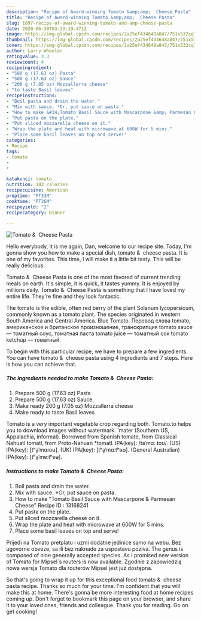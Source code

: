 ```yaml
---
description: "Recipe of Award-winning Tomato &amp;amp;  Cheese Pasta"
title: "Recipe of Award-winning Tomato &amp;amp;  Cheese Pasta"
slug: 1897-recipe-of-award-winning-tomato-and-amp-cheese-pasta
date: 2020-06-30T03:33:19.471Z
image: https://img-global.cpcdn.com/recipes/2a25ef434648a847/751x532cq70/tomato-cheese-pasta-recipe-main-photo.jpg
thumbnail: https://img-global.cpcdn.com/recipes/2a25ef434648a847/751x532cq70/tomato-cheese-pasta-recipe-main-photo.jpg
cover: https://img-global.cpcdn.com/recipes/2a25ef434648a847/751x532cq70/tomato-cheese-pasta-recipe-main-photo.jpg
author: Larry Wheeler
ratingvalue: 3.3
reviewcount: 4
recipeingredient:
- "500 g (17.63 oz) Pasta"
- "500 g (17.63 oz) Sauce"
- "200 g (7.05 oz) Mozzallerra cheese"
- "to taste Basil leaves"
recipeinstructions:
- "Boil pasta and drain the water."
- "Mix with sauce. *Or, put sauce on pasta."
- "How to make &#34;Tomato Basil Sauce with Mascarpone &amp; Parmesan Cheese&#34; Recipe ID : 13168241"
- "Put pasta on the plate."
- "Put sliced mozzarella cheese on it."
- "Wrap the plate and heat with microwave at 600W for 5 mins."
- "Place some basil leaves on top and serve!"
categories:
- Recipe
tags:
- tomato
- 
- 

katakunci: tomato   
nutrition: 183 calories
recipecuisine: American
preptime: "PT33M"
cooktime: "PT36M"
recipeyield: "2"
recipecategory: Dinner

---
```



![Tomato &amp;  Cheese Pasta](https://img-global.cpcdn.com/recipes/2a25ef434648a847/751x532cq70/tomato-cheese-pasta-recipe-main-photo.jpg)

Hello everybody, it is me again, Dan, welcome to our recipe site. Today, I'm gonna show you how to make a special dish, tomato &amp;  cheese pasta. It is one of my favorites. This time, I will make it a little bit tasty. This will be really delicious.

Tomato &amp;  Cheese Pasta is one of the most favored of current trending meals on earth. It's simple, it is quick, it tastes yummy. It is enjoyed by millions daily. Tomato &amp;  Cheese Pasta is something that I have loved my entire life. They're fine and they look fantastic.

The tomato is the edible, often red berry of the plant Solanum lycopersicum, commonly known as a tomato plant. The species originated in western South America and Central America. Blue Tomato. Перевод слова tomato, американское и британское произношение, транскрипция tomato sauce — томатный соус, томатная паста tomato juice — томатный сок tomato ketchup — томатный.


To begin with this particular recipe, we have to prepare a few ingredients. You can have tomato &amp;  cheese pasta using 4 ingredients and 7 steps. Here is how you can achieve that.

<!--inarticleads1-->

##### The ingredients needed to make Tomato &amp;  Cheese Pasta:

1. Prepare 500 g (17.63 oz) Pasta
1. Prepare 500 g (17.63 oz) Sauce
1. Make ready 200 g (7.05 oz) Mozzallerra cheese
1. Make ready to taste Basil leaves


Tomato is a very important vegetable crop regarding both. Tomato.to helps you to download images without watermark. &#39;mater (Southern US, Appalachia, informal). Borrowed from Spanish tomate, from Classical Nahuatl tomatl, from Proto-Nahuan *tomatl. IPA(key): /təˈmɑː.toʊ/. (US) IPA(key): [tʰə̥ˈmɑɾoʊ]. (UK) IPA(key): [tʰə̥ˈmɑːtʰəʊ]. (General Australian) IPA(key): [tʰə̥ˈmɐːtʰɐʉ]. 

<!--inarticleads2-->

##### Instructions to make Tomato &amp;  Cheese Pasta:

1. Boil pasta and drain the water.
1. Mix with sauce. *Or, put sauce on pasta.
1. How to make &#34;Tomato Basil Sauce with Mascarpone &amp; Parmesan Cheese&#34; Recipe ID : 13168241
1. Put pasta on the plate.
1. Put sliced mozzarella cheese on it.
1. Wrap the plate and heat with microwave at 600W for 5 mins.
1. Place some basil leaves on top and serve!


Prijeđi na Tomato pretplatu i uzmi dodatne jedinice samo na webu. Bez ugovorne obveze, sa ili bez naknade za uspostavu poziva. The genus is composed of nine generally accepted species. As I promised new version of Tomato for Mipsel`s routers is now available. Zgodnie z zapowiedzią nowa wersja Tomato dla routerów Mipsel jest już dostępna. 

So that's going to wrap it up for this exceptional food tomato &amp;  cheese pasta recipe. Thanks so much for your time. I'm confident that you will make this at home. There's gonna be more interesting food at home recipes coming up. Don't forget to bookmark this page on your browser, and share it to your loved ones, friends and colleague. Thank you for reading. Go on get cooking!
